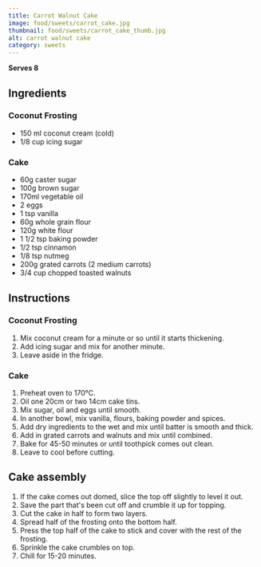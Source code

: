 ```yaml
---
title: Carrot Walnut Cake
image: food/sweets/carrot_cake.jpg
thumbnail: food/sweets/carrot_cake_thumb.jpg
alt: carrot walnut cake
category: sweets
---
```


**Serves 8**

## Ingredients

### Coconut Frosting

- 150 ml coconut cream (cold)
- 1/8 cup icing sugar

### Cake

- 60g caster sugar
- 100g brown sugar
- 170ml vegetable oil
- 2 eggs
- 1 tsp vanilla
- 60g whole grain flour
- 120g white flour
- 1 1/2 tsp baking powder
- 1/2 tsp cinnamon
- 1/8 tsp nutmeg
- 200g grated carrots (2 medium carrots)
- 3/4 cup chopped toasted walnuts

## Instructions

### Coconut Frosting

1. Mix coconut cream for a minute or so until it starts thickening.
1. Add icing sugar and mix for another minute.
1. Leave aside in the fridge.

### Cake

1. Preheat oven to 170°C.
1. Oil one 20cm or two 14cm cake tins.
1. Mix sugar, oil and eggs until smooth.
1. In another bowl, mix vanilla, flours, baking powder and spices.
1. Add dry ingredients to the wet and mix until batter is smooth and thick.
1. Add in grated carrots and walnuts and mix until combined.
1. Bake for 45-50 minutes or until toothpick comes out clean.
1. Leave to cool before cutting.

## Cake assembly

1. If the cake comes out domed, slice the top off slightly to level it out.
1. Save the part that's been cut off and crumble it up for topping.
1. Cut the cake in half to form two layers.
1. Spread half of the frosting onto the bottom half.
1. Press the top half of the cake to stick and cover with the rest of the frosting.
1. Sprinkle the cake crumbles on top.
1. Chill for 15-20 minutes.
